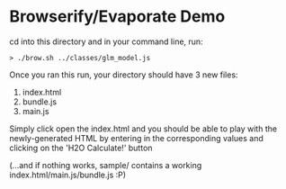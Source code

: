 # Browserify/Evaporate Demo

cd into this directory and in your command line, run: </br>

```
> ./brow.sh ../classes/glm_model.js
```

Once you ran this run, your directory should have 3 new files: </br>

1. index.html
1. bundle.js
1. main.js

Simply click open the index.html and you should be able to play with the newly-generated HTML by entering in the corresponding values and clicking on the 'H2O Calculate!' button </br>

(...and if nothing works, sample/ contains a working index.html/main.js/bundle.js :P)

